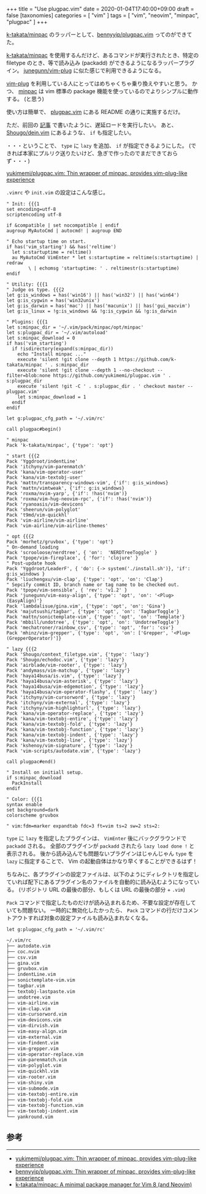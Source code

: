 +++
title = "Use plugpac.vim"
date = 2020-01-04T17:40:00+09:00
draft = false
[taxonomies]
categories = [ "vim" ]
tags = [ "vim", "neovim", "minpac", "plugpac" ]
+++

[k-takata/minpac](https://github.com/k-takata/minpac) のラッパーとして、[bennyyip/plugpac.vim](https://github.com/bennyyip/plugpac.vim) ってのができてた。

<!-- more -->

[k-takata/minpac](https://github.com/k-takata/minpac) を使用するんだけど、あるコマンドが実行されたとき、特定の filetype のとき、等で読み込み (packadd) ができるようになるラッパープラグイン。
[junegunn/vim-plug](https://github.com/junegunn/vim-plug) に似た感じで利用できるようになる。

[vim-plug](https://github.com/junegunn/vim-plug) を利用している人にとってはめちゃくちゃ乗り換えやすいと思う。
かつ、 [minpac](https://github.com/k-takata/minpac) は vim 標準の package 機能を使っているのでよりシンプルに動作する。 (と思う)

使い方は簡単で、 [plugpac.vim](https://github.com/bennyyip/plugpac.vim) にある README の通りに実施するだけ。

ただ、前回の [記事](https://yukimemi.netlify.com/use-minpac-vim/) で書いたように、遅延ロードを実行したい。
あと、 [Shougo/dein.vim](https://github.com/Shougo/dein.vim) にあるような、 `if` も指定したい。

・・・ということで、 `type` に `lazy` を追加、 `if` が指定できるようにした。
(できれば本家にプルリク送りたいけど、急ぎで作ったのでまだできておらず・・・)

[yukimemi/plugpac.vim: Thin wrapper of minpac, provides vim-plug-like experience](https://github.com/yukimemi/plugpac.vim)


`.vimrc` や `init.vim` の設定はこんな感じ。

```vim
" Init: {{{1
set encoding=utf-8
scriptencoding utf-8

if &compatible | set nocompatible | endif
augroup MyAutoCmd | autocmd! | augroup END

" Echo startup time on start.
if has('vim_starting') && has('reltime')
  let s:startuptime = reltime()
  au MyAutoCmd VimEnter * let s:startuptime = reltime(s:startuptime) | redraw
        \ | echomsg 'startuptime: ' . reltimestr(s:startuptime)
endif

" Utility: {{{1
" Judge os type. {{{2
let g:is_windows = has('win16') || has('win32') || has('win64')
let g:is_cygwin = has('win32unix')
let g:is_darwin = has('mac') || has('macunix') || has('gui_macvim')
let g:is_linux = !g:is_windows && !g:is_cygwin && !g:is_darwin

" Plugins: {{{1
let s:minpac_dir = '~/.vim/pack/minpac/opt/minpac'
let s:plugpac_dir = '~/.vim/autoload'
let s:minpac_download = 0
if has('vim_starting')
  if !isdirectory(expand(s:minpac_dir))
    echo "Install minpac ..."
    execute 'silent !git clone --depth 1 https://github.com/k-takata/minpac ' . s:minpac_dir
    execute 'silent !git clone --depth 1 --no-checkout --filter=blob:none https://github.com/yukimemi/plugpac.vim ' . s:plugpac_dir
    execute 'silent !git -C ' . s:plugpac_dir . ' checkout master -- plugpac.vim'
    let s:minpac_download = 1
  endif
endif

let g:plugpac_cfg_path = '~/.vim/rc'

call plugpac#begin()

" minpac
Pack 'k-takata/minpac', {'type': 'opt'}

" start {{{2
Pack 'Yggdroot/indentLine'
Pack 'itchyny/vim-parenmatch'
Pack 'kana/vim-operator-user'
Pack 'kana/vim-textobj-user'
Pack 'mattn/transparency-windows-vim', {'if': g:is_windows}
Pack 'mattn/vimtweak', {'if': g:is_windows}
Pack 'roxma/nvim-yarp', {'if': !has('nvim')}
Pack 'roxma/vim-hug-neovim-rpc', {'if': !has('nvim')}
Pack 'ryanoasis/vim-devicons'
Pack 'sheerun/vim-polyglot'
Pack 't9md/vim-quickhl'
Pack 'vim-airline/vim-airline'
Pack 'vim-airline/vim-airline-themes'

" opt {{{2
Pack 'morhetz/gruvbox', {'type': 'opt'}
" On-demand loading
Pack 'scrooloose/nerdtree', { 'on':  'NERDTreeToggle' }
Pack 'tpope/vim-fireplace', { 'for': 'clojure' }
" Post-update hook
Pack 'Yggdroot/LeaderF', { 'do': {-> system('./install.sh')}, 'if': g:is_windows }
Pack 'liuchengxu/vim-clap', {'type': 'opt', 'on': 'Clap'}
" Sepcify commit ID, branch name or tag name to be checked out.
Pack 'tpope/vim-sensible', { 'rev': 'v1.2' }
Pack 'junegunn/vim-easy-align', {'type': 'opt', 'on': '<Plug>(EasyAlign)'}
Pack 'lambdalisue/gina.vim', {'type': 'opt', 'on': 'Gina'}
Pack 'majutsushi/tagbar', {'type': 'opt', 'on': 'TagbarToggle'}
Pack 'mattn/sonictemplate-vim', {'type': 'opt', 'on': 'Template'}
Pack 'mbbill/undotree', {'type': 'opt', 'on': 'UndotreeToggle'}
Pack 'mechatroner/rainbow_csv', {'type': 'opt', 'for': 'csv'}
Pack 'mhinz/vim-grepper', {'type': 'opt', 'on': ['Grepper', '<Plug>(GrepperOperator)']}

" lazy {{{2
Pack 'Shougo/context_filetype.vim', {'type': 'lazy'}
Pack 'Shougo/echodoc.vim', {'type': 'lazy'}
Pack 'airblade/vim-rooter', {'type': 'lazy'}
Pack 'andymass/vim-matchup', {'type': 'lazy'}
Pack 'haya14busa/is.vim', {'type': 'lazy'}
Pack 'haya14busa/vim-asterisk', {'type': 'lazy'}
Pack 'haya14busa/vim-edgemotion', {'type': 'lazy'}
Pack 'haya14busa/vim-operator-flashy', {'type': 'lazy'}
Pack 'itchyny/vim-cursorword', {'type': 'lazy'}
Pack 'itchyny/vim-external', {'type': 'lazy'}
Pack 'itchyny/vim-highlighturl', {'type': 'lazy'}
Pack 'kana/vim-operator-replace', {'type': 'lazy'}
Pack 'kana/vim-textobj-entire', {'type': 'lazy'}
Pack 'kana/vim-textobj-fold', {'type': 'lazy'}
Pack 'kana/vim-textobj-function', {'type': 'lazy'}
Pack 'kana/vim-textobj-indent', {'type': 'lazy'}
Pack 'kana/vim-textobj-line', {'type': 'lazy'}
Pack 'kshenoy/vim-signature', {'type': 'lazy'}
Pack 'vim-scripts/autodate.vim', {'type': 'lazy'}

call plugpac#end()

" Install on initiall setup.
if s:minpac_download
  PackInstall
endif

" Color: {{{1
syntax enable
set background=dark
colorscheme gruvbox

" vim:fdm=marker expandtab fdc=3 ft=vim ts=2 sw=2 sts=2:
```

`type` に `lazy` を指定したプラグインは、 `VimEnter` 後にバックグラウンドで `packadd` される。
全部のプラグインが `packadd` されたら `lazy load done !` と表示される。
後から読み込んでも問題ないプラグインはじゃんじゃん `type` を `lazy` に指定することで、 Vim の起動自体はかなり早くすることができるはず！

ちなみに、各プラグインの設定ファイルは、以下のようにディレクトリを指定していれば配下にあるプラグイン名のファイルを自動的に読み込むようになっている。 (リポジトリ URL の最後の部分、もしくは URL の最後の部分 + `.vim`)

`Pack` コマンドで指定したものだけが読み込まれるため、不要な設定が存在していても問題ない。
一時的に無効化したかったら、 `Pack` コマンドの行だけコメントアウトすれば対象の設定ファイルも読み込まれなくなる。

```vim
let g:plugpac_cfg_path = '~/.vim/rc'
```

```sh
~/.vim/rc
├── autodate.vim
├── coc.nvim
├── csv.vim
├── gina.vim
├── gruvbox.vim
├── indentLine.vim
├── sonictemplate-vim.vim
├── tagbar.vim
├── textobj-lastpaste.vim
├── undotree.vim
├── vim-airline.vim
├── vim-clap.vim
├── vim-cursorword.vim
├── vim-devicons.vim
├── vim-dirvish.vim
├── vim-easy-align.vim
├── vim-external.vim
├── vim-findent.vim
├── vim-grepper.vim
├── vim-operator-replace.vim
├── vim-parenmatch.vim
├── vim-polyglot.vim
├── vim-quickhl.vim
├── vim-rooter.vim
├── vim-shiny.vim
├── vim-submode.vim
├── vim-textobj-entire.vim
├── vim-textobj-fold.vim
├── vim-textobj-function.vim
├── vim-textobj-indent.vim
└── yankround.vim
```

## 参考
- - -
- [yukimemi/plugpac.vim: Thin wrapper of minpac, provides vim-plug-like experience](https://github.com/yukimemi/plugpac.vim)
- [bennyyip/plugpac.vim: Thin wrapper of minpac, provides vim-plug-like experience](https://github.com/bennyyip/plugpac.vim)
- [k-takata/minpac: A minimal package manager for Vim 8 (and Neovim)](https://github.com/k-takata/minpac)

